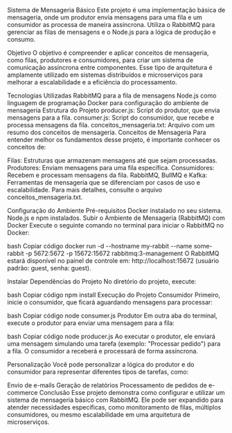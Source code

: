 Sistema de Mensageria Básico
Este projeto é uma implementação básica de mensageria, onde um produtor envia mensagens para uma fila e um consumidor as processa de maneira assíncrona. Utiliza o RabbitMQ para gerenciar as filas de mensagens e o Node.js para a lógica de produção e consumo.

Objetivo
O objetivo é compreender e aplicar conceitos de mensageria, como filas, produtores e consumidores, para criar um sistema de comunicação assíncrona entre componentes. Esse tipo de arquitetura é amplamente utilizado em sistemas distribuídos e microserviços para melhorar a escalabilidade e a eficiência do processamento.

Tecnologias Utilizadas
RabbitMQ para a fila de mensagens
Node.js como linguagem de programação
Docker para configuração do ambiente de mensageria
Estrutura do Projeto
producer.js: Script do produtor, que envia mensagens para a fila.
consumer.js: Script do consumidor, que recebe e processa mensagens da fila.
conceitos_mensageria.txt: Arquivo com um resumo dos conceitos de mensageria.
Conceitos de Mensageria
Para entender melhor os fundamentos desse projeto, é importante conhecer os conceitos de:

Filas: Estruturas que armazenam mensagens até que sejam processadas.
Produtores: Enviam mensagens para uma fila específica.
Consumidores: Recebem e processam mensagens da fila.
RabbitMQ, BullMQ e Kafka: Ferramentas de mensageria que se diferenciam por casos de uso e escalabilidade.
Para mais detalhes, consulte o arquivo conceitos_mensageria.txt.

Configuração do Ambiente
Pré-requisitos
Docker instalado no seu sistema.
Node.js e npm instalados.
Subir o Ambiente de Mensageria (RabbitMQ) com Docker
Execute o seguinte comando no terminal para iniciar o RabbitMQ no Docker:

bash
Copiar código
docker run -d --hostname my-rabbit --name some-rabbit -p 5672:5672 -p 15672:15672 rabbitmq:3-management
O RabbitMQ estará disponível no painel de controle em: http://localhost:15672 (usuário padrão: guest, senha: guest).

Instalar Dependências do Projeto
No diretório do projeto, execute:

bash
Copiar código
npm install
Execução do Projeto
Consumidor
Primeiro, inicie o consumidor, que ficará aguardando mensagens para processar:

bash
Copiar código
node consumer.js
Produtor
Em outra aba do terminal, execute o produtor para enviar uma mensagem para a fila:

bash
Copiar código
node producer.js
Ao executar o produtor, ele enviará uma mensagem simulando uma tarefa (exemplo: "Processar pedido") para a fila. O consumidor a receberá e processará de forma assíncrona.

Personalização
Você pode personalizar a lógica do produtor e do consumidor para representar diferentes tipos de tarefas, como:

Envio de e-mails
Geração de relatórios
Processamento de pedidos de e-commerce
Conclusão
Esse projeto demonstra como configurar e utilizar um sistema de mensageria básico com RabbitMQ. Ele pode ser expandido para atender necessidades específicas, como monitoramento de filas, múltiplos consumidores, ou mesmo escalabilidade em uma arquitetura de microserviços.
